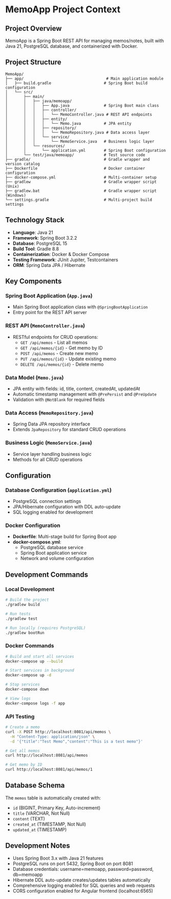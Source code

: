 # MemoApp Project Context

## Project Overview
MemoApp is a Spring Boot REST API for managing memos/notes, built with Java 21, PostgreSQL database, and containerized with Docker.

## Project Structure
```
MemoApp/
├── app/                                    # Main application module
│   ├── build.gradle                       # Spring Boot build configuration
│   └── src/
│       ├── main/
│       │   ├── java/memoapp/
│       │   │   ├── App.java               # Spring Boot main class
│       │   │   ├── controller/
│       │   │   │   └── MemoController.java # REST API endpoints
│       │   │   ├── entity/
│       │   │   │   └── Memo.java          # JPA entity
│       │   │   ├── repository/
│       │   │   │   └── MemoRepository.java # Data access layer
│       │   │   └── service/
│       │   │       └── MemoService.java   # Business logic layer
│       │   └── resources/
│       │       └── application.yml        # Spring Boot configuration
│       └── test/java/memoapp/             # Test source code
├── gradle/                                # Gradle wrapper and version catalog
├── Dockerfile                             # Docker container configuration
├── docker-compose.yml                     # Multi-container setup
├── gradlew                                # Gradle wrapper script (Unix)
├── gradlew.bat                            # Gradle wrapper script (Windows)
└── settings.gradle                        # Multi-project build settings
```

## Technology Stack
- **Language**: Java 21
- **Framework**: Spring Boot 3.2.2
- **Database**: PostgreSQL 15
- **Build Tool**: Gradle 8.8
- **Containerization**: Docker & Docker Compose
- **Testing Framework**: JUnit Jupiter, Testcontainers
- **ORM**: Spring Data JPA / Hibernate

## Key Components

### Spring Boot Application (`App.java`)
- Main Spring Boot application class with `@SpringBootApplication`
- Entry point for the REST API server

### REST API (`MemoController.java`)
- RESTful endpoints for CRUD operations:
  - `GET /api/memos` - List all memos
  - `GET /api/memos/{id}` - Get memo by ID
  - `POST /api/memos` - Create new memo
  - `PUT /api/memos/{id}` - Update existing memo
  - `DELETE /api/memos/{id}` - Delete memo

### Data Model (`Memo.java`)
- JPA entity with fields: id, title, content, createdAt, updatedAt
- Automatic timestamp management with `@PrePersist` and `@PreUpdate`
- Validation with `@NotBlank` for required fields

### Data Access (`MemoRepository.java`)
- Spring Data JPA repository interface
- Extends `JpaRepository` for standard CRUD operations

### Business Logic (`MemoService.java`)
- Service layer handling business logic
- Methods for all CRUD operations

## Configuration

### Database Configuration (`application.yml`)
- PostgreSQL connection settings
- JPA/Hibernate configuration with DDL auto-update
- SQL logging enabled for development

### Docker Configuration
- **Dockerfile**: Multi-stage build for Spring Boot app
- **docker-compose.yml**: 
  - PostgreSQL database service
  - Spring Boot application service
  - Network and volume configuration

## Development Commands

### Local Development
```bash
# Build the project
./gradlew build

# Run tests
./gradlew test

# Run locally (requires PostgreSQL)
./gradlew bootRun
```

### Docker Commands
```bash
# Build and start all services
docker-compose up --build

# Start services in background
docker-compose up -d

# Stop services
docker-compose down

# View logs
docker-compose logs -f app
```

### API Testing
```bash
# Create a memo
curl -X POST http://localhost:8081/api/memos \
  -H "Content-Type: application/json" \
  -d '{"title":"Test Memo","content":"This is a test memo"}'

# Get all memos
curl http://localhost:8081/api/memos

# Get memo by ID
curl http://localhost:8081/api/memos/1
```

## Database Schema
The `memos` table is automatically created with:
- `id` (BIGINT, Primary Key, Auto-increment)
- `title` (VARCHAR, Not Null)
- `content` (TEXT)
- `created_at` (TIMESTAMP, Not Null)
- `updated_at` (TIMESTAMP)

## Development Notes
- Uses Spring Boot 3.x with Java 21 features
- PostgreSQL runs on port 5432, Spring Boot on port 8081
- Database credentials: username=memoapp, password=password, db=memoapp
- Hibernate DDL auto-update creates/updates tables automatically
- Comprehensive logging enabled for SQL queries and web requests
- CORS configuration enabled for Angular frontend (localhost:6565)